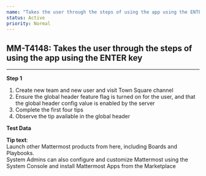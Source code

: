 ```yaml
---
name: "Takes the user through the steps of using the app using the ENTER key"
status: Active
priority: Normal
---
```


## MM-T4148: Takes the user through the steps of using the app using the ENTER key

---

**Step 1**

1. Create new team and new user and visit Town Square channel
2. Ensure the global header feature flag is turned on for the user, and that the global header config value is enabled by the server
3. Complete the first four tips
4. Observe the tip available in the global header

**Test Data**

**Tip text**:\
Launch other Mattermost products from here, including Boards and Playbooks.\
System Admins can also configure and customize Mattermost using the System Console and install Mattermost Apps from the Marketplace
